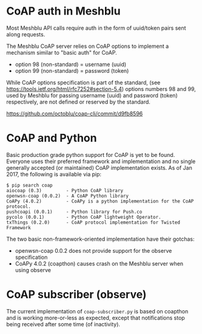 CoAP auth in Meshblu
====================

Most Meshblu API calls require auth in the form of
uuid/token pairs sent along requests.

The Meshblu CoAP server relies on CoAP options to
implement a mechanism similar to "basic auth" for CoAP.

- option 98 (non-standard) = username (uuid)
- option 99 (non-standard) = password (token)

While CoAP options specification is part of the standard,
(see https://tools.ietf.org/html/rfc7252#section-5.4)
options numbers 98 and 99, used by Meshblu for passing
username (uuid) and password (token) respectively,
are not defined or reserved by the standard.

https://github.com/octoblu/coap-cli/commit/d9fb8596


CoAP and Python
===============

Basic production grade python support for CoAP is yet to be found.
Everyone uses their preferred framework and implementation and no
single generally accepted (or maintained) CoAP implementation exists.
As of Jan 2017, the following is available via pip:

    $ pip search coap
    aiocoap (0.3)         - Python CoAP library
    openwsn-coap (0.0.2)  - A CoAP Python library
    CoAPy (4.0.2)         - CoAPy is a python implementation for the CoAP protocol.
    pushcoapi (0.0.1)     - Python library for Push.co
    pycolo (0.0.1)        - Python CoAP lightweight Operator.
    txThings (0.2.0)      - CoAP protocol implementation for Twisted Framework

The two basic non-framework-oriented implementation have their gotchas:
- openwsn-coap 0.0.2 does not provide support for the observe specification
- CoAPy 4.0.2 (coapthon) causes crash on the Meshblu server when using observe


CoAP subscriber (observe)
=========================

The current implementation of `coap-subscriber.py` is based on coapthon
and is working more-or-less as expected, except that notifications stop
being received after some time (of inactivity).
